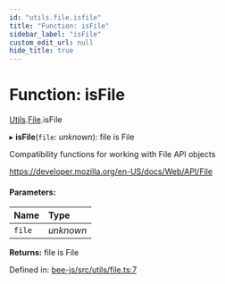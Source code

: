 ```yaml
---
id: "utils.file.isfile"
title: "Function: isFile"
sidebar_label: "isFile"
custom_edit_url: null
hide_title: true
---
```


# Function: isFile

[Utils](../modules/utils.md).[File](../modules/utils.file.md).isFile

▸ **isFile**(`file`: *unknown*): file is File

Compatibility functions for working with File API objects

https://developer.mozilla.org/en-US/docs/Web/API/File

#### Parameters:

Name | Type |
:------ | :------ |
`file` | *unknown* |

**Returns:** file is File

Defined in: [bee-js/src/utils/file.ts:7](https://github.com/ethersphere/bee-js/blob/7260ee1/src/utils/file.ts#L7)
